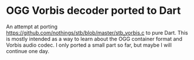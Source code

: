 OGG Vorbis decoder ported to Dart
=================================
An attempt at porting https://github.com/nothings/stb/blob/master/stb_vorbis.c to pure Dart. This is mostly intended as a way to learn about the OGG container format and Vorbis audio codec. I only ported a small part so far, but maybe I will continue one day.
